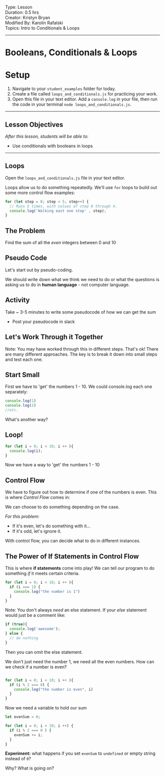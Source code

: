 Type: Lesson<br>
Duration: 0.5 hrs<br>
Creator: Kristyn Bryan <br>
Modified By: Karolin Rafalski <br>
Topics: Intro to Conditionals & Loops <br>

---

<!--SEI1 7:16 -->

#  Booleans, Conditionals & Loops<br>

# Setup
1. Navigate to your `student_examples` folder for today.
2. Create a file called `loops_and_conditionals.js` for practicing your work.
3. Open this file in your text editor. Add a `console.log` in your file, then run the code in your terminal `node loops_and_conditionals.js`.

<hr>

## Lesson Objectives
_After this lesson, students will be able to:_

- Use conditionals with booleans in loops

<hr>

## Loops

Open the `loops_and_conditionals.js` file in your text editor.

Loops allow us to do something repeatedly. We'll use `for` loops to build out some more control flow examples:

```js
for (let step = 0; step < 5; step++) {
  // Runs 5 times, with values of step 0 through 4.
  console.log('Walking east one step' , step);
}
```

## The Problem
Find the sum of all the _even_ integers between 0 and 10

<!--SEI1 7:19 -->

## Pseudo Code
Let's start out by pseudo-coding.

We should write down what we think we need to do or what the questions is asking us to do in **human language** - not computer language.

## Activity

Take ~ 3-5 minutes to write some pseudocode of how we can get the sum

- Post your pseudocode in slack

## Let's Work Through it Together
Note: You may have worked through this in different steps. That's ok! There are many different approaches. The key is to break it down into small steps and test each one.

## Start Small
First we have to 'get' the numbers 1 - 10.
We could console.log each one separately:

```javascript
console.log(1)
console.log(2)
//etc.
```

What's another way?

## Loop!
```javascript
for (let i = 0; i < 10; i ++ ){
  console.log(i);
}
```

Now we have a way to 'get' the numbers 1 - 10

## Control Flow
We have to figure out how to determine if one of the numbers is even. This is where *Control Flow* comes in:

We can choose to do something depending on the case.

_For this problem:_
- If it's even, let's do something with it...
- If it's odd, let's ignore it.

With control flow, you can decide what to do in different instances.

## The Power of If Statements in Control Flow
This is where **if statements** come into play! We can tell our program to do something *if* it meets certain criteria.

```javascript
for (let i = 0; i < 10; i ++ ){
  if (i === 1) {
    console.log("the number is 1")
  }
}
```

Note: You don't always _need_ an else statement. If your _else_ statement would just be a comment like:

```js
if (true){
  console.log('awesome');
} else {
  // do nothing
}

```

Then you can omit the else statement.

We don't just need the number 1, we need all the even numbers. How can we check if a number is even?

```javascript

for (let i = 0; i < 10; i ++ ){
  if (i % 2 === 0) {
    console.log("the number is even", i)
  }
}
```

Now we need a variable to hold our sum

```javascript
let evenSum = 0;

for (let i = 0; i < 10; i ++) {
  if (i % 2 === 0 ) {
    evenSum += i;
  }
}
```

<!--7:30 SEI1 -->

**Experiment:** what happens if you set `evenSum` to `undefined` or empty string instead of `0`?

Why? What is going on?
